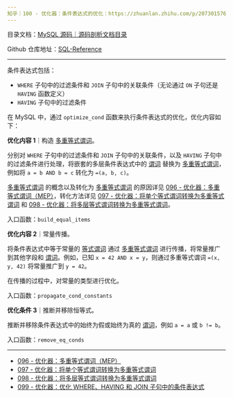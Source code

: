 ```yaml
---
知乎｜100 - 优化器：条件表达式的优化：https://zhuanlan.zhihu.com/p/20730157613
---
```


目录文档：[MySQL 源码｜源码剖析文档目录](https://zhuanlan.zhihu.com/p/714761054)

Github 仓库地址：[SQL-Reference](https://github.com/ChangxingJiang/SQL-Reference)

---

条件表达式包括：

-  `WHERE` 子句中的过滤条件和 `JOIN` 子句中的关联条件（无论通过 `ON` 子句还是 `HAVING` 函数定义）
-  `HAVING` 子句中的过滤条件

在 MySQL 中，通过 `optimize_cond` 函数来执行条件表达式的优化，优化内容如下：

**优化内容 1**｜构造 <u>多重等式谓词</u>。

分别对 `WHERE` 子句中的过滤条件和 `JOIN` 子句中的关联条件，以及 `HAVING` 子句中的过滤条件进行处理，将嵌套的多层条件表达式中的 <u>谓词</u> 替换为 <u>多重等式谓词</u>，例如将 `a = b AND b = c` 转化为 `=(a, b, c)`。

<u>多重等式谓词</u> 的概念以及转化为 <u>多重等式谓词</u> 的原因详见 [096 - 优化器：多重等式谓词（MEP）](https://zhuanlan.zhihu.com/p/10584216150)，转化方法详见 [097 - 优化器：将单个等式谓词转换为多重等式谓词](https://zhuanlan.zhihu.com/p/11267690125) 和 [098 - 优化器：将多层等式谓词转换为多重等式谓词](https://zhuanlan.zhihu.com/p/20647806424)。

入口函数：`build_equal_items`

**优化内容 2**｜常量传播。

将条件表达式中等于常量的 <u>等式谓词</u> 通过 <u>多重等式谓词</u> 进行传播，将常量推广到其他字段和 <u>谓词</u>。例如，已知 `x = 42 AND x = y`，则通过多重等式谓词 `=(x, y, 42)` 将常量推广到 `y = 42`。

在传播的过程中，对常量的类型进行优化。

入口函数：`propagate_cond_constants`

**优化条件 3**｜推断并移除恒等式。

推断并移除条件表达式中的始终为假或始终为真的 <u>谓词</u>，例如 `a = a` 或 `b != b`。 

入口函数：`remove_eq_conds`

---

- [096 - 优化器：多重等式谓词（MEP）](https://zhuanlan.zhihu.com/p/10584216150)
- [097 - 优化器：将单个等式谓词转换为多重等式谓词](https://zhuanlan.zhihu.com/p/11267690125)
- [098 - 优化器：将多层等式谓词转换为多重等式谓词](https://zhuanlan.zhihu.com/p/20647806424)
- [099 - 优化器：优化 WHERE、HAVING 和 JOIN 子句中的条件表达式](https://zhuanlan.zhihu.com/p/20708387581)
